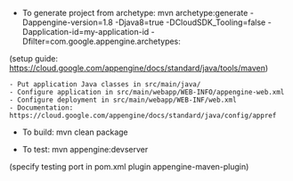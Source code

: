 - To generate project from archetype:
 mvn archetype:generate -Dappengine-version=1.8 -Djava8=true -DCloudSDK_Tooling=false -Dapplication-id=my-application-id -Dfilter=com.google.appengine.archetypes:

(setup guide: https://cloud.google.com/appengine/docs/standard/java/tools/maven)

	- Put application Java classes in src/main/java/
	- Configure application in src/main/webapp/WEB-INFO/appengine-web.xml
	- Configure deployment in src/main/webapp/WEB-INF/web.xml
	- Documentation: https://cloud.google.com/appengine/docs/standard/java/config/appref

- To build:
mvn clean package

- To test:
mvn appengine:devserver

(specify testing port in pom.xml plugin appengine-maven-plugin)
